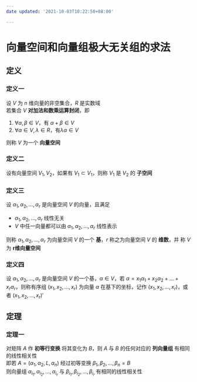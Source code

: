 ```yaml
---
date updated: '2021-10-03T10:22:50+08:00'

---
```


# 向量空间和向量组极大无关组的求法

## 定义

### 定义一

设 $V$ 为 $n$ 维向量的非空集合，$R$ 是实数域\
若集合 $V$ **对加法和数乘运算封闭**，即

1. $\forall\alpha,\beta\in V$，有 $\alpha+\beta\in V$
2. $\forall\alpha\in V,\lambda\in{R}$，有$\lambda\alpha\in{V}$

则称 $V$ 为一个 **向量空间**

### 定义二

设有向量空间 $V_1,V_2$，如果有 $V_1\subset{V_1}$，则称 $V_1$ 是 $V_2$ 的 **子空间**

### 定义三

设 $\alpha_1,\alpha_2,\dots,\alpha_r$ 是向量空间 $V$ 的向量，且满足

- $\alpha_1,\alpha_2,\dots,\alpha_r$ 线性无关
- $V$ 中任一向量都可以由 $\alpha_1,\alpha_2,\dots,\alpha_r$ 线性表示

则称 $\alpha_1,\alpha_2,\dots,\alpha_r$ 为向量空间 $V$ 的一个 **基**，$r$ 称之为向量空间 $V$ 的 **维数**，并 称 $V$ 为 **r维向量空间**

### 定义四

设 $\alpha_1,\alpha_2,\dots,\alpha_r$ 是向量空间 $V$ 的一个基，$\alpha\in{V}$，若 $\alpha=x_1\alpha_1+x_2\alpha_2+\dots+x_r\alpha_r$，则称有序组 $(x_1,x_2,\dots,x_r)$ 为向量 $\alpha$ 在基下的坐标，记作 $(x_1,x_2,\dots,x_r)$，或者 $(x_1,x_2,\dots,x_r)'$

## 定理
### 定理一
对矩阵 $A$ 作 **初等行变换** 将其变化为 $B$，则 $A$ 与 $B$ 的任何对应的 **列向量组** 有相同的线性相关性  
即若 $A=(\alpha_1,\alpha_2,L,\alpha_n)$ 经过初等变换 $\beta_1,\beta_2,\dots,\beta_n=B$\
则向量组 $\alpha_{i_1},\alpha_{i_2},\dots,\alpha_{i_r}$ 与 $\beta_{i_1},\beta_{i_2},\dots,\beta_{i_r}$ 有相同的线性相关性